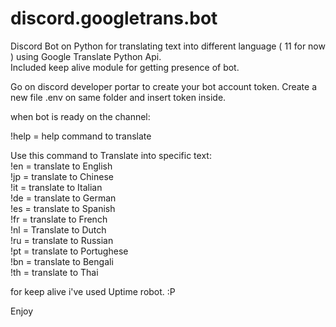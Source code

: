 # discord.googletrans.bot
Discord Bot on Python for translating text into different language ( 11 for now ) using Google Translate Python Api.                       
Included keep alive module for getting presence of bot.

Go on discord developer portar to create your bot account token.
Create a new file .env on same folder and insert token inside.

when bot is ready on the channel: 

!help = help command to translate

Use this command to Translate into specific text:                                                                                         
!en = translate to English                                                                                                                 
!jp = translate to Chinese                                                                                                                 
!it = translate to Italian                                                                                                                 
!de = translate to German                                                                                                                 
!es = translate to Spanish                                                                                                                 
!fr = translate to French                                                                                                                 
!nl = Translate to Dutch                                                                                                                   
!ru = translate to Russian                                                                                                                 
!pt = translate to Portughese                                                                                                             
!bn = translate to Bengali                                                                                                                 
!th = translate to Thai                                                                                                                  

for keep alive i've used Uptime robot. :P                                                                                                  

Enjoy
